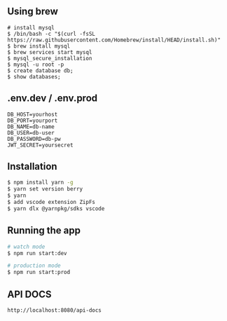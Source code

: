 ## Using brew

```
# install mysql
$ /bin/bash -c "$(curl -fsSL https://raw.githubusercontent.com/Homebrew/install/HEAD/install.sh)"
$ brew install mysql
$ brew services start mysql
$ mysql_secure_installation
$ mysql -u root -p
$ create database db;
$ show databases;
```

## .env.dev / .env.prod

```
DB_HOST=yourhost
DB_PORT=yourport
DB_NAME=db-name
DB_USER=db-user
DB_PASSWORD=db-pw
JWT_SECRET=yoursecret
```

## Installation

```bash
$ npm install yarn -g
$ yarn set version berry
$ yarn
$ add vscode extension ZipFs
$ yarn dlx @yarnpkg/sdks vscode
```

## Running the app

```bash
# watch mode
$ npm run start:dev

# production mode
$ npm run start:prod
```

## API DOCS

```
http://localhost:8080/api-docs
```
